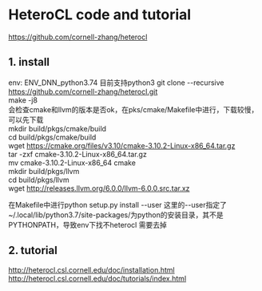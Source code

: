 # HeteroCL code and tutorial

https://github.com/cornell-zhang/heterocl 
## 1. install  
env: ENV_DNN_python3.74
目前支持python3
git clone --recursive https://github.com/cornell-zhang/heterocl.git  
make -j8  
会检查cmake和llvm的版本是否ok，在pks/cmake/Makefile中进行，下载较慢，可以先下载  
mkdir build/pkgs/cmake/build  
cd build/pkgs/cmake/build  
wget https://cmake.org/files/v3.10/cmake-3.10.2-Linux-x86_64.tar.gz  
tar -zxf cmake-3.10.2-Linux-x86_64.tar.gz  
mv cmake-3.10.2-Linux-x86_64 cmake  
mkdir build/pkgs/llvm  
cd build/pkgs/llvm  
wget http://releases.llvm.org/6.0.0/llvm-6.0.0.src.tar.xz  

在Makefile中进行python setup.py install --user
这里的--user指定了~/.local/lib/python3.7/site-packages/为python的安装目录，其不是PYTHONPATH，导致env下找不heterocl
需要去掉

## 2. tutorial  
http://heterocl.csl.cornell.edu/doc/installation.html  
http://heterocl.csl.cornell.edu/doc/tutorials/index.html  

